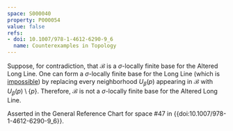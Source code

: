 ```yaml
---
space: S000040
property: P000054
value: false
refs:
- doi: 10.1007/978-1-4612-6290-9_6
  name: Counterexamples in Topology
---
```


Suppose, for contradiction, that $\mathcal{B}$ is a $\sigma$-locally finite base for the Altered Long Line. One can form a $\sigma$-locally finite base for the Long Line (which is [impossible](http://topology.jdabbs.com/traits/5996)) by replacing every neighborhood $U_\beta (p)$ appearing in $\mathcal{B}$ with $U_\beta (p) \setminus \{p\}$. Therefore, $\mathcal{B}$ is not a $\sigma$-locally finite base for the Altered Long Line.

Asserted in the General Reference Chart for space #47 in
{{doi:10.1007/978-1-4612-6290-9_6}}.
